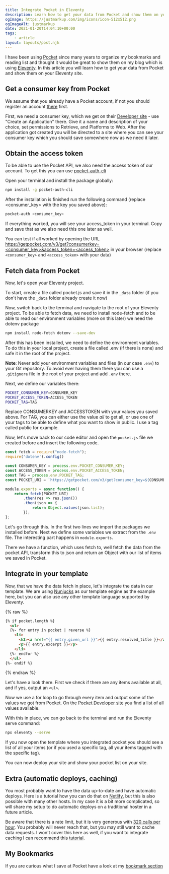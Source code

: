```yaml
---
title: Integrate Pocket in Eleventy
description: Learn how to get your data from Pocket and show them on your Eleventy site.
ogImage: https://justmarkup.com/img/icons/icon-512x512.png
ogImageAlt: justmarkup
date: 2021-01-20T14:04:10+00:00
tags:
    - article
layout: layouts/post.njk
---
```


I have been using [Pocket](https://app.getpocket.com/) since many years to organize my bookmarks and reading list and thought it would be great to show them on my blog which is using [Eleventy](https://www.11ty.dev/). In this article you will learn how to get your data from Pocket and show them on your Eleventy site.

## Get a consumer key from Pocket

We assume that you already have a Pocket account, if not you should register an account [there](https://getpocket.com/) first.

First, we need a consumer key, which we get on their [Developer site](https://getpocket.com/developer/apps/) - use "Create an Application" there. Give it a name and description of your choice, set permissions to Retrieve, and Platforms to Web. After the application got created you will be directed to a site where you can see your consumer key which you should save somewhere now as we need it later.

## Obtain the access token

To be able to use the Pocket API, we also need the access token of our account. To get this you can use [pocket-auth-cli](https://github.com/mheap/pocket-auth-cli)

Open your terminal and install the package globally:

```bash
npm install -g pocket-auth-cli
```

After the installation is finished run the following command (replace <consumer_key> with the key you saved above):

```bash
pocket-auth <consumer_key>
```

If everything worked, you will see your access_token in your terminal. Copy and save that as we also need this one later as well.

You can test if all worked by opening the URL [https://getpocket.com/v3/get?consumerkey=<consumer_key>&access_token=<access_token>](https://getpocket.com/v3/get?consumerkey=<consumer_key>&access_token=<access_token>) in your browser (replace ```<consumer_key>``` and ```<access_token>``` with your data)

## Fetch data from Pocket

Now, let's open your Eleventy project.

To start, create a file called pocket.js and save it in the ```_data``` folder (if you don't have the ```_data``` folder already create it now)

Now, switch back to the terminal and navigate to the root of your Eleventy project. To be able to fetch data, we need to install node-fetch and to be able to read our environment variables (more on this later) we need the dotenv package

```bash
npm install node-fetch dotenv --save-dev
```

After this has been installed, we need to define the environment variables. To do this in your local project, create a file called .env (if there is none) and safe it in the root of the project.

**Note**: Never add your environment variables and files (in our case ```.env```) to your Git repository. To avoid ever having them there you can use a ```.gitignore``` file in the root of your project and add ```.env``` there.

Next, we define our variables there:

```bash
POCKET_CONSUMER_KEY=CONSUMER_KEY
POCKET_ACCESS_TOKEN=ACCESS_TOKEN
POCKET_TAG=TAG
```

Replace CONSUMERKEY and ACCESSTOKEN with your values you saved above. For TAG, you can either use the value *all* to get all, or use one of your tags to be able to define what you want to show in public. I use a tag called public for example.

Now, let's move back to our code editor and open the ```pocket.js``` file we created before and insert the following code.

```javascript
const fetch = require("node-fetch");
require('dotenv').config()

const CONSUMER_KEY = process.env.POCKET_CONSUMER_KEY;
const ACCESS_TOKEN = process.env.POCKET_ACCESS_TOKEN;
const TAG = process.env.POCKET_TAG;
const POCKET_URI = `https://getpocket.com/v3/get?consumer_key=${CONSUMER_KEY}&access_token=${ACCESS_TOKEN}&tag=${TAG}`

module.exports = async function() {
    return fetch(POCKET_URI)
        .then(res => res.json())
        .then(json => {
            return Object.values(json.list);
        });
};
```

Let's go through this. In the first two lines we import the packages we installed before. Next we define some variables we extract from the ```.env``` file. The interesting part happens in ```module.exports```.

There we have a function, which uses fetch to, well fetch the data from the pocket API, transform this to json and return an Object with our list of items we saved in Pocket.

## Integrate in your template

Now, that we have the data fetch in place, let's integrate the data in our template. We are using [Nunjucks](https://mozilla.github.io/nunjucks/) as our template engine as the example here, but you can also use any other template language supported by Eleventy.

{% raw %}
```html
{% if pocket.length %}
  <ul>
  {%- for entry in pocket | reverse %}
    <li>
      <h2><a href="{{ entry.given_url }}">{{ entry.resolved_title }}</a></h2>
      <p>{{ entry.excerpt }}</p>
    </li>
  {%- endfor %}
  </ul>
{%- endif %}
```
{% endraw %}

Let's have a look there. First we check if there are any items available at all, and if yes, output an ```<ul>```.

Now we use a for loop to go through every item and output some of the values we got from Pocket. On the [Pocket Developer site](https://getpocket.com/developer/docs/v3/retrieve) you find a list of all values available.

With this in place, we can go back to the terminal and run the Eleventy serve command:

```bash
npx eleventy --serve
```

If you now open the template where you integrated pocket you should see a list of all your items (or if you used a specific tag, all your items tagged with the specific tag).

You can now deploy your site and show your pocket list on your site.

## Extra (automatic deploys, caching)

You most probably want to have the data up-to-date and have automatic deploys. Here is a tutorial how you can do that on [Netlify](https://www.11ty.dev/docs/quicktips/netlify-ifttt/), but this is also possible with many other hosts. In my case it is a bit more complicated, so will share my setup to do automatic deploys on a traditional hoster in a future article.

Be aware that there is a rate limit, but it is very generous with [320 calls per hour](https://getpocket.com/developer/docs/rate-limits). You probably will never reach that, but you may still want to cache data requests. I won't cover this here as well, if you want to integrate caching I can recommend this [tutorial](https://www.11ty.dev/docs/quicktips/cache-api-requests/).

## My Bookmarks

If you are curious what I save at Pocket have a look at my [bookmark section](https://justmarkup.com/bookmarks/)
